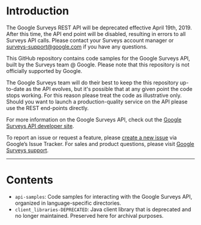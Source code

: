 # Introduction

The Google Surveys REST API will be deprecated effective April 19th, 2019. After this time, the API end point will be disabled, resulting in errors to all Surveys API calls. Please contact your Surveys account manager or surveys-support@google.com if you have any questions.
        
This GitHub repository contains code samples for the Google Surveys API, built by the Surveys team @ Google. Please note that this repository is not officially supported by Google.

The Google Surveys team will do their best to keep the this repository up-to-date as the API evolves, but it's possible that at any given point the code stops working. For this reason please treat the code as illustrative only. Should you want to launch a production-quality service on the API please use the REST end-points directly.

For more information on the Google Surveys API, check out the [Google Surveys API developer site](https://developers.google.com/surveys/).

To report an issue or request a feature, please [create a new issue](https://issuetracker.google.com/issues/new?component=180195) via Google’s Issue Tracker.  For sales and product questions, please visit [Google Surveys support](https://support.google.com/surveys).

-----

# Contents

- `api-samples`: Code samples for interacting with the Google Surveys API,
  organized in language-specific directories.
- `client_libraries-DEPRECATED`: Java client library that is
  deprecated and no longer maintained. Preserved here for archival purposes.
